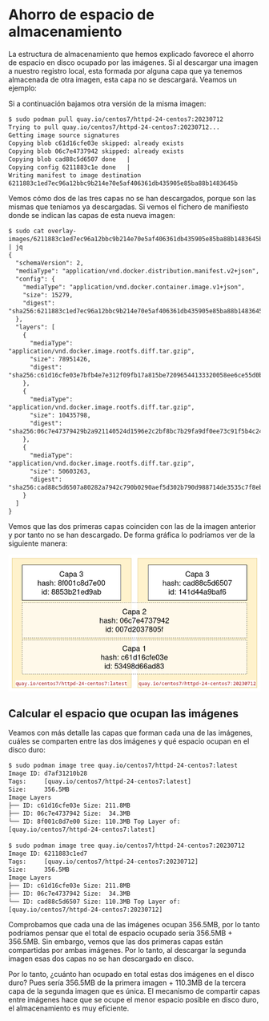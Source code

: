# Ahorro de espacio de almacenamiento

La estructura de almacenamiento que hemos explicado favorece el ahorro de espacio en disco ocupado por las imágenes. Si al descargar una imagen a nuestro registro local, esta formada por alguna capa que ya tenemos almacenada de otra imagen, esta capa no se descargará. Veamos un ejemplo:

Si a continuación bajamos otra versión de la misma imagen:

```
$ sudo podman pull quay.io/centos7/httpd-24-centos7:20230712
Trying to pull quay.io/centos7/httpd-24-centos7:20230712...
Getting image source signatures
Copying blob c61d16cfe03e skipped: already exists  
Copying blob 06c7e4737942 skipped: already exists  
Copying blob cad88c5d6507 done   | 
Copying config 6211883c1e done   | 
Writing manifest to image destination
6211883c1ed7ec96a12bbc9b214e70e5af406361db435905e85ba88b1483645b
```

Vemos cómo dos de las tres capas no se han descargados, porque son las mismas que teníamos ya descargadas. Si vemos el fichero de manifiesto donde se indican las capas de esta nueva imagen:

```
$ sudo cat overlay-images/6211883c1ed7ec96a12bbc9b214e70e5af406361db435905e85ba88b1483645b/manifest | jq
{
  "schemaVersion": 2,
  "mediaType": "application/vnd.docker.distribution.manifest.v2+json",
  "config": {
    "mediaType": "application/vnd.docker.container.image.v1+json",
    "size": 15279,
    "digest": "sha256:6211883c1ed7ec96a12bbc9b214e70e5af406361db435905e85ba88b1483645b"
  },
  "layers": [
    {
      "mediaType": "application/vnd.docker.image.rootfs.diff.tar.gzip",
      "size": 78951426,
      "digest": "sha256:c61d16cfe03e7bfb4e7e312f09fb17a815be72096544133320058ee6ce55d0b2"
    },
    {
      "mediaType": "application/vnd.docker.image.rootfs.diff.tar.gzip",
      "size": 10435798,
      "digest": "sha256:06c7e47379429b2a921140524d1596e2c2bf8bc7b29fa9df0ee73c91f5b4c24f"
    },
    {
      "mediaType": "application/vnd.docker.image.rootfs.diff.tar.gzip",
      "size": 50603263,
      "digest": "sha256:cad88c5d6507a80282a7942c790b0290aef5d302b790d988714de3535c7f8eb9"
    }
  ]
}
```
Vemos que las dos primeras capas coinciden con las de la imagen anterior y por tanto no se han descargado. De forma gráfica lo podríamos ver de la siguiente manera:

![images4](img/images4.png)

## Calcular el espacio que ocupan las imágenes

Veamos con más detalle las capas que forman cada una de las imágenes, cuáles se comparten entre las dos imágenes y qué espacio ocupan en el disco duro:

```
$ sudo podman image tree quay.io/centos7/httpd-24-centos7:latest
Image ID: d7af31210b28
Tags:     [quay.io/centos7/httpd-24-centos7:latest]
Size:     356.5MB
Image Layers
├── ID: c61d16cfe03e Size: 211.8MB
├── ID: 06c7e4737942 Size:  34.3MB
└── ID: 8f001c8d7e00 Size: 110.3MB Top Layer of: [quay.io/centos7/httpd-24-centos7:latest]

$ sudo podman image tree quay.io/centos7/httpd-24-centos7:20230712 
Image ID: 6211883c1ed7
Tags:     [quay.io/centos7/httpd-24-centos7:20230712]
Size:     356.5MB
Image Layers
├── ID: c61d16cfe03e Size: 211.8MB
├── ID: 06c7e4737942 Size:  34.3MB
└── ID: cad88c5d6507 Size: 110.3MB Top Layer of: [quay.io/centos7/httpd-24-centos7:20230712]
```

Comprobamos que cada una de las imágenes ocupan 356.5MB, por lo tanto podríamos pensar que el total de espacio ocupado sería 356.5MB + 356.5MB. Sin embargo, vemos que las dos primeras capas están compartidas por ambas imágenes. Por lo tanto, al descargar la segunda imagen esas dos capas no se han descargado en disco.

Por lo tanto, ¿cuánto han ocupado en total estas dos imágenes en el disco duro? Pues sería 356.5MB de la primera imagen + 110.3MB de la tercera capa de la segunda imagen que es única. El mecanismo de compartir capas entre imágenes hace que se ocupe el menor espacio posible en disco duro, el almacenamiento es muy eficiente.


